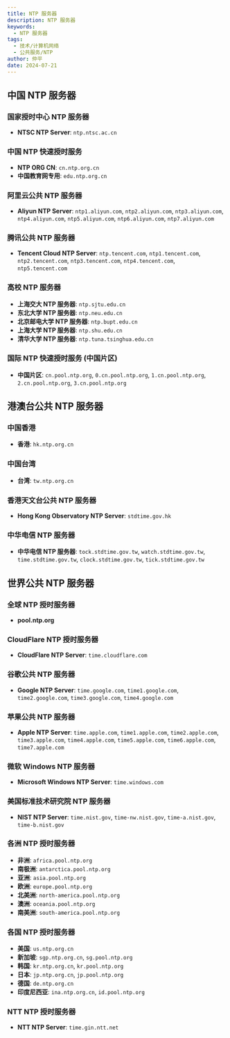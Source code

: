 ```yaml
---
title: NTP 服务器
description: NTP 服务器
keywords:
  - NTP 服务器
tags:
  - 技术/计算机网络
  - 公共服务/NTP
author: 仲平
date: 2024-07-21
---
```


## 中国 NTP 服务器

### 国家授时中心 NTP 服务器

- **NTSC NTP Server**: `ntp.ntsc.ac.cn`

### 中国 NTP 快速授时服务

- **NTP ORG CN**: `cn.ntp.org.cn`
- **中国教育网专用**: `edu.ntp.org.cn`

### 阿里云公共 NTP 服务器

- **Aliyun NTP Server**: `ntp1.aliyun.com`, `ntp2.aliyun.com`, `ntp3.aliyun.com`, `ntp4.aliyun.com`, `ntp5.aliyun.com`, `ntp6.aliyun.com`, `ntp7.aliyun.com`

### 腾讯公共 NTP 服务器

- **Tencent Cloud NTP Server**: `ntp.tencent.com`, `ntp1.tencent.com`, `ntp2.tencent.com`, `ntp3.tencent.com`, `ntp4.tencent.com`, `ntp5.tencent.com`

### 高校 NTP 服务器

- **上海交大 NTP 服务器**: `ntp.sjtu.edu.cn`
- **东北大学 NTP 服务器**: `ntp.neu.edu.cn`
- **北京邮电大学 NTP 服务器**: `ntp.bupt.edu.cn`
- **上海大学 NTP 服务器**: `ntp.shu.edu.cn`
- **清华大学 NTP 服务器**: `ntp.tuna.tsinghua.edu.cn`

### 国际 NTP 快速授时服务 (中国片区)

- **中国片区**: `cn.pool.ntp.org`, `0.cn.pool.ntp.org`, `1.cn.pool.ntp.org`, `2.cn.pool.ntp.org`, `3.cn.pool.ntp.org`

## 港澳台公共 NTP 服务器

### 中国香港

- **香港**: `hk.ntp.org.cn`

### 中国台湾

- **台湾**: `tw.ntp.org.cn`

### 香港天文台公共 NTP 服务器

- **Hong Kong Observatory NTP Server**: `stdtime.gov.hk`

### 中华电信 NTP 服务器

- **中华电信 NTP 服务器**: `tock.stdtime.gov.tw`, `watch.stdtime.gov.tw`, `time.stdtime.gov.tw`, `clock.stdtime.gov.tw`, `tick.stdtime.gov.tw`

## 世界公共 NTP 服务器

### 全球 NTP 授时服务器

- **pool.ntp.org**

### CloudFlare NTP 授时服务器

- **CloudFlare NTP Server**: `time.cloudflare.com`

### 谷歌公共 NTP 服务器

- **Google NTP Server**: `time.google.com`, `time1.google.com`, `time2.google.com`, `time3.google.com`, `time4.google.com`

### 苹果公共 NTP 服务器

- **Apple NTP Server**: `time.apple.com`, `time1.apple.com`, `time2.apple.com`, `time3.apple.com`, `time4.apple.com`, `time5.apple.com`, `time6.apple.com`, `time7.apple.com`

### 微软 Windows NTP 服务器

- **Microsoft Windows NTP Server**: `time.windows.com`

### 美国标准技术研究院 NTP 服务器

- **NIST NTP Server**: `time.nist.gov`, `time-nw.nist.gov`, `time-a.nist.gov`, `time-b.nist.gov`

### 各洲 NTP 授时服务器

- **非洲**: `africa.pool.ntp.org`
- **南极洲**: `antarctica.pool.ntp.org`
- **亚洲**: `asia.pool.ntp.org`
- **欧洲**: `europe.pool.ntp.org`
- **北美洲**: `north-america.pool.ntp.org`
- **澳洲**: `oceania.pool.ntp.org`
- **南美洲**: `south-america.pool.ntp.org`

### 各国 NTP 授时服务器

- **美国**: `us.ntp.org.cn`
- **新加坡**: `sgp.ntp.org.cn`, `sg.pool.ntp.org`
- **韩国**: `kr.ntp.org.cn`, `kr.pool.ntp.org`
- **日本**: `jp.ntp.org.cn`, `jp.pool.ntp.org`
- **德国**: `de.ntp.org.cn`
- **印度尼西亚**: `ina.ntp.org.cn`, `id.pool.ntp.org`

### NTT NTP 授时服务器

- **NTT NTP Server**: `time.gin.ntt.net`
